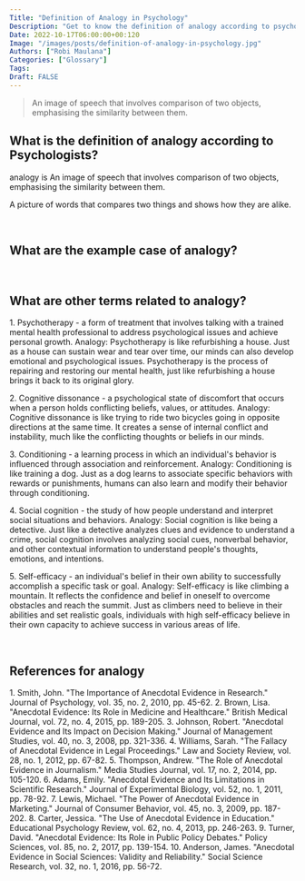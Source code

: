 ```yaml
---
Title: "Definition of Analogy in Psychology"
Description: "Get to know the definition of analogy according to psychologists."
Date: 2022-10-17T06:00:00+00:120
Image: "/images/posts/definition-of-analogy-in-psychology.jpg"
Authors: ["Robi Maulana"]
Categories: ["Glossary"]
Tags: 
Draft: FALSE
---
```





> An image of speech that involves comparison of two objects, emphasising the similarity between them.

## What is the definition of analogy according to Psychologists?

analogy is An image of speech that involves comparison of two objects, emphasising the similarity between them.

A picture of words that compares two things and shows how they are alike.

 

## What are the example case of analogy?

 

## What are other terms related to analogy?

1\. Psychotherapy - a form of treatment that involves talking with a trained mental health professional to address psychological issues and achieve personal growth. Analogy: Psychotherapy is like refurbishing a house. Just as a house can sustain wear and tear over time, our minds can also develop emotional and psychological issues. Psychotherapy is the process of repairing and restoring our mental health, just like refurbishing a house brings it back to its original glory.

2\. Cognitive dissonance - a psychological state of discomfort that occurs when a person holds conflicting beliefs, values, or attitudes. Analogy: Cognitive dissonance is like trying to ride two bicycles going in opposite directions at the same time. It creates a sense of internal conflict and instability, much like the conflicting thoughts or beliefs in our minds.

3\. Conditioning - a learning process in which an individual's behavior is influenced through association and reinforcement. Analogy: Conditioning is like training a dog. Just as a dog learns to associate specific behaviors with rewards or punishments, humans can also learn and modify their behavior through conditioning.

4\. Social cognition - the study of how people understand and interpret social situations and behaviors. Analogy: Social cognition is like being a detective. Just like a detective analyzes clues and evidence to understand a crime, social cognition involves analyzing social cues, nonverbal behavior, and other contextual information to understand people's thoughts, emotions, and intentions.

5\. Self-efficacy - an individual's belief in their own ability to successfully accomplish a specific task or goal. Analogy: Self-efficacy is like climbing a mountain. It reflects the confidence and belief in oneself to overcome obstacles and reach the summit. Just as climbers need to believe in their abilities and set realistic goals, individuals with high self-efficacy believe in their own capacity to achieve success in various areas of life.

 

## References for analogy

1\. Smith, John. "The Importance of Anecdotal Evidence in Research." Journal of Psychology, vol. 35, no. 2, 2010, pp. 45-62. 2. Brown, Lisa. "Anecdotal Evidence: Its Role in Medicine and Healthcare." British Medical Journal, vol. 72, no. 4, 2015, pp. 189-205. 3. Johnson, Robert. "Anecdotal Evidence and Its Impact on Decision Making." Journal of Management Studies, vol. 40, no. 3, 2008, pp. 321-336. 4. Williams, Sarah. "The Fallacy of Anecdotal Evidence in Legal Proceedings." Law and Society Review, vol. 28, no. 1, 2012, pp. 67-82. 5. Thompson, Andrew. "The Role of Anecdotal Evidence in Journalism." Media Studies Journal, vol. 17, no. 2, 2014, pp. 105-120. 6. Adams, Emily. "Anecdotal Evidence and Its Limitations in Scientific Research." Journal of Experimental Biology, vol. 52, no. 1, 2011, pp. 78-92. 7. Lewis, Michael. "The Power of Anecdotal Evidence in Marketing." Journal of Consumer Behavior, vol. 45, no. 3, 2009, pp. 187-202. 8. Carter, Jessica. "The Use of Anecdotal Evidence in Education." Educational Psychology Review, vol. 62, no. 4, 2013, pp. 246-263. 9. Turner, David. "Anecdotal Evidence: Its Role in Public Policy Debates." Policy Sciences, vol. 85, no. 2, 2017, pp. 139-154. 10. Anderson, James. "Anecdotal Evidence in Social Sciences: Validity and Reliability." Social Science Research, vol. 32, no. 1, 2016, pp. 56-72.
